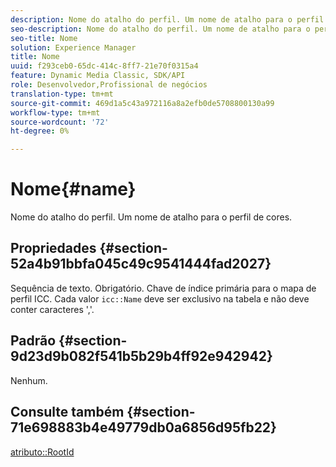 ```yaml
---
description: Nome do atalho do perfil. Um nome de atalho para o perfil de cores.
seo-description: Nome do atalho do perfil. Um nome de atalho para o perfil de cores.
seo-title: Nome
solution: Experience Manager
title: Nome
uuid: f293ceb0-65dc-414c-8ff7-21e70f0315a4
feature: Dynamic Media Classic, SDK/API
role: Desenvolvedor,Profissional de negócios
translation-type: tm+mt
source-git-commit: 469d1a5c43a972116a8a2efb0de5708800130a99
workflow-type: tm+mt
source-wordcount: '72'
ht-degree: 0%

---
```



# Nome{#name}

Nome do atalho do perfil. Um nome de atalho para o perfil de cores.

## Propriedades {#section-52a4b91bbfa045c49c9541444fad2027}

Sequência de texto. Obrigatório. Chave de índice primária para o mapa de perfil ICC. Cada valor `icc::Name` deve ser exclusivo na tabela e não deve conter caracteres &#39;,&#39;.

## Padrão {#section-9d23d9b082f541b5b29b4ff92e942942}

Nenhum.

## Consulte também {#section-71e698883b4e49779db0a6856d95fb22}

[atributo::RootId](../../../../../ir-api/material-cat/image-rendering-api-ref/c-ir-material-catalog/c-ir-attributes-reference/r-ir-rootid.md#reference-54b42b7125824be593378c1accb70d5a)
